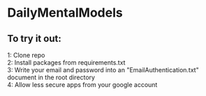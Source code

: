 # DailyMentalModels

## To try it out:
1: Clone repo
<br>
2: Install packages from requirements.txt 
<br>
3: Write your email and password into an "EmailAuthentication.txt" document in the root directory
<br>
4: Allow less secure apps from your google account
